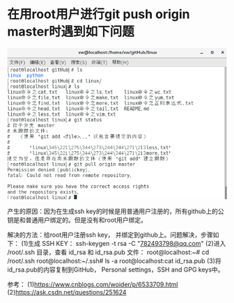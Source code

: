 # 在用root用户进行git push origin master时遇到如下问题

![image](https://github.com/WangXing17/ProblemsEncountered/blob/master/images/1.png)

产生的原因：因为在生成ssh key的时候是用普通用户注册的，所有github上的公钥是和普通用户绑定的。但是没有和root用户绑定。

解决的方法：给root用户注册ssh key， 并绑定到github上。问题解决，步骤如下：
(1)生成 SSH KEY：  ssh-keygen -t rsa -C "782493798@qq.com"
(2)进入 /root/.ssh 目录，查看 id_rsa 和 id_rsa.pub 文件：
    root@localhost:~# cd /root/.ssh
    root@localhost:~/.ssh# ls -a
    root@localhost:cat id_rsa.pub
(3)将id_rsa.pub的内容复制到GitHub， Personal settings，SSH and GPG keys中。

参考：
(1)https://www.cnblogs.com/woider/p/6533709.html
(2)https://ask.csdn.net/questions/251624


